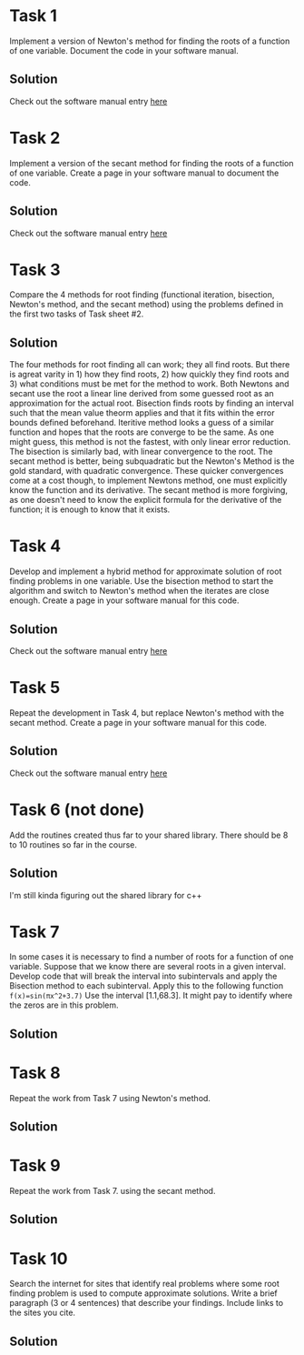 # Task 1
Implement a version of Newton's method for finding the roots of a function of one variable. Document the code in your software manual.
## Solution
Check out the software manual entry [here](https://github.com/jakeat555/math4610/blob/master/SoftwareManual/Newtons.md)

# Task 2
Implement a version of the secant method for finding the roots of a function of one variable. Create a page in your software manual to document the code.
## Solution
Check out the software manual entry [here](https://github.com/jakeat555/math4610/blob/master/SoftwareManual/Secant.md)

# Task 3
Compare the 4 methods for root finding (functional iteration, bisection, Newton's method, and the secant method) using the problems defined in the first two tasks of Task sheet #2.
## Solution
The four methods for root finding all can work; they all find roots. But there is  agreat varity in 1) how they find roots, 2) how quickly they find roots and 3) what conditions must be met for the method to work. Both Newtons and secant use the root a linear line derived from some guessed root as an approximation for the actual root. Bisection finds roots by finding an interval such that the mean value theorm applies and that it fits within the error bounds defined beforehand. Iteritive method looks a guess of a similar function and hopes that the roots are converge to be the same. As one might guess, this method is not the fastest, with only linear error reduction. The bisection is similarly bad, with linear convergence to the root. The secant method is better, being subquadratic but the Newton's Method is the gold standard, with quadratic convergence. These quicker convergences come at a cost though, to implement Newtons method, one must explicitly know the function and its derivative. The secant method is more forgiving, as one doesn't need to know the explicit formula for the derivative of the function; it is enough to know that it exists.

# Task 4
Develop and implement a hybrid method for approximate solution of root finding problems in one variable. Use the bisection method to start the algorithm and switch to Newton's method when the iterates are close enough. Create a page in your software manual for this code.
## Solution
Check out the software manual entry [here](https://github.com/jakeat555/math4610/blob/master/SoftwareManual/hybridNewton.md)

# Task 5
Repeat the development in Task 4, but replace Newton's method with the secant method. Create a page in your software manual for this code.
## Solution
Check out the software manual entry [here](https://github.com/jakeat555/math4610/blob/master/SoftwareManual/hybridSecant.md)

# Task 6 (not done)
Add the routines created thus far to your shared library. There should be 8 to 10 routines so far in the course.
## Solution
I'm still kinda figuring out the shared library for c++

# Task 7
In some cases it is necessary to find a number of roots for a function of one variable. Suppose that we know there are several roots in a given interval. Develop code that will break the interval into subintervals and apply the Bisection method to each subinterval. Apply this to the following function
```f(x)=sin(πx^2+3.7)```
Use the interval [1.1,68.3]. It might pay to identify where the zeros are in this problem.
## Solution

# Task 8
Repeat the work from Task 7 using Newton's method.
## Solution

# Task 9
Repeat the work from Task 7. using the secant method.
## Solution

# Task 10
Search the internet for sites that identify real problems where some root finding problem is used to compute approximate solutions. Write a brief paragraph (3 or 4 sentences) that describe your findings. Include links to the sites you cite.
## Solution

